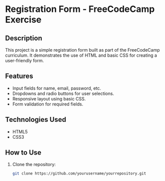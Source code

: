 # Registration Form - FreeCodeCamp Exercise

## Description
This project is a simple registration form built as part of the FreeCodeCamp curriculum. It demonstrates the use of HTML and basic CSS for creating a user-friendly form.

## Features
- Input fields for name, email, password, etc.
- Dropdowns and radio buttons for user selections.
- Responsive layout using basic CSS.
- Form validation for required fields.

## Technologies Used
- HTML5
- CSS3

## How to Use
1. Clone the repository:
   ```bash
   git clone https://github.com/yourusername/yourrepository.git
